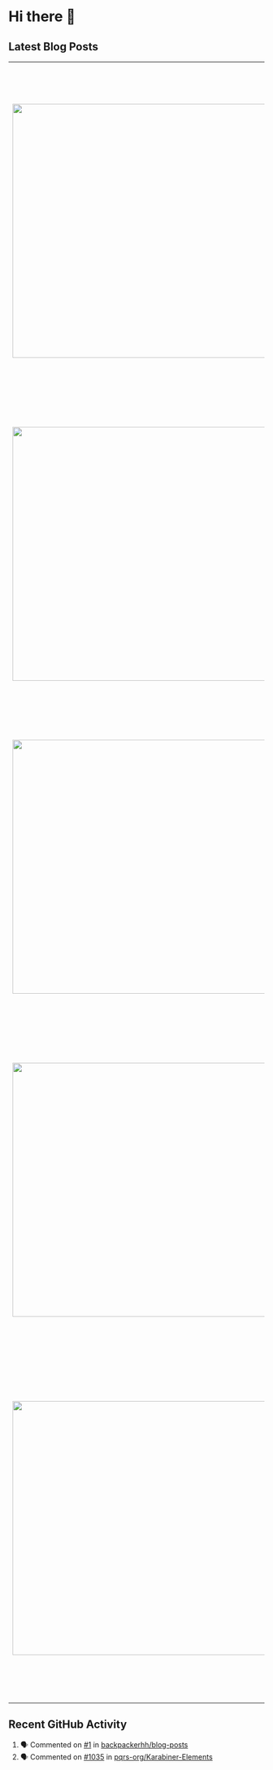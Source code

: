 # Hi there 👋

## Latest Blog Posts

<!-- HASHNODE_POSTS:START -->
<table>
	<tr>
			<td><a href="https://blog.davidmontesdeoca.es/the-one-about-working-with-macos-being-a-linux-user"><img src="https://cdn.hashnode.com/res/hashnode/image/stock/unsplash/b18TRXc8UPQ/upload/1047f0401b548ebe628ca4534e6783a0.jpeg" width="500" height="auto" /></a></td>
			<td>
				<sup>Thu, 29 Aug 2024 18:27:49 GMT</sup><br />
				<a href="https://blog.davidmontesdeoca.es/the-one-about-working-with-macos-being-a-linux-user"><b>The one about working with macOS being a Linux user</b></a>
				<p>I will start with an unpopular opinion: I hate macOS and I hate Apple. TL;DR Next I will explain my reasons behind that unpopular opinion. In case you are not interested in my opinion or simply want to see what I did as a Linux user to (kind of) happ...</p>
			</td>
		</tr>
<tr>
			<td><a href="https://blog.davidmontesdeoca.es/the-one-about-my-new-job"><img src="https://cdn.hashnode.com/res/hashnode/image/stock/unsplash/npxXWgQ33ZQ/upload/c295a3685977753ea517b94baf159260.jpeg" width="500" height="auto" /></a></td>
			<td>
				<sup>Tue, 30 Jul 2024 17:58:41 GMT</sup><br />
				<a href="https://blog.davidmontesdeoca.es/the-one-about-my-new-job"><b>The one about my new job</b></a>
				<p>After I left Domestika last year, I decided to take some time off. After a few weeks I started taking lots of courses mainly related to clean code, DDD, software architecture, TypeScript and other similar stuff.  I spent a lot of time putting those l...</p>
			</td>
		</tr>
<tr>
			<td><a href="https://blog.davidmontesdeoca.es/the-one-about-mentoring-junior-developers"><img src="https://cdn.hashnode.com/res/hashnode/image/stock/unsplash/LcSpQ36Q2us/upload/d816453b5189db61d2d8234dc15a5283.jpeg" width="500" height="auto" /></a></td>
			<td>
				<sup>Thu, 27 Jun 2024 18:50:00 GMT</sup><br />
				<a href="https://blog.davidmontesdeoca.es/the-one-about-mentoring-junior-developers"><b>The one about mentoring junior developers</b></a>
				<p>In the last few months I have been looking for a new job as a software developer and during the hiring process I have been asked a few times what is my approach to mentoring a junior developer. In this post I intend to give an extended answer of the ...</p>
			</td>
		</tr>
<tr>
			<td><a href="https://blog.davidmontesdeoca.es/the-one-about-my-favorite-project-so-far"><img src="https://cdn.hashnode.com/res/hashnode/image/upload/v1717068677764/615f4ad9-0ec2-40fd-bb94-0a46baa95f82.png" width="500" height="auto" /></a></td>
			<td>
				<sup>Thu, 30 May 2024 15:05:57 GMT</sup><br />
				<a href="https://blog.davidmontesdeoca.es/the-one-about-my-favorite-project-so-far"><b>The one about my favorite project (so far)</b></a>
				<p>My favorite project ever is the custom video player developed during my time at Domestika. More details about my experience at that company can be found here. At some point a security issue was detected related with Wistia, one of our video providers...</p>
			</td>
		</tr>
<tr>
			<td><a href="https://blog.davidmontesdeoca.es/the-one-with-highlights-of-the-red-book-of-ddd"><img src="https://cdn.hashnode.com/res/hashnode/image/upload/v1711909751649/68a28efd-6897-4c32-8c15-74b27f252062.jpeg" width="500" height="auto" /></a></td>
			<td>
				<sup>Wed, 03 Apr 2024 18:08:30 GMT</sup><br />
				<a href="https://blog.davidmontesdeoca.es/the-one-with-highlights-of-the-red-book-of-ddd"><b>The one with highlights of the red book of DDD</b></a>
				<p>Today I'll highlight my favorite book about Domain-Driven Design (DDD) so far, written by Vaughn Vernon more than 10 years ago: Implementing Domain-Driven Design.  1. Getting started with DDD The software development approach called Domain-Driven Des...</p>
			</td>
		</tr>
</table>
<!-- HASHNODE_POSTS:END -->

## Recent GitHub Activity

<!--START_SECTION:activity-->
1. 🗣 Commented on [#1](https://github.com/backpackerhh/blog-posts/issues/1) in [backpackerhh/blog-posts](https://github.com/backpackerhh/blog-posts)
2. 🗣 Commented on [#1035](https://github.com/pqrs-org/Karabiner-Elements/issues/1035) in [pqrs-org/Karabiner-Elements](https://github.com/pqrs-org/Karabiner-Elements)
<!--END_SECTION:activity-->

<!--
**backpackerhh/backpackerhh** is a ✨ _special_ ✨ repository because its `README.md` (this file) appears on your GitHub profile.

Here are some ideas to get you started:

- 🔭 I’m currently working on ...
- 🌱 I’m currently learning ...
- 👯 I’m looking to collaborate on ...
- 🤔 I’m looking for help with ...
- 💬 Ask me about ...
- 📫 How to reach me: ...
- 😄 Pronouns: ...
- ⚡ Fun fact: ...
-->
